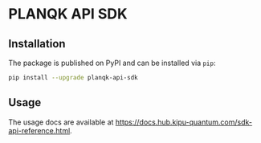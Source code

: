 # PLANQK API SDK

## Installation

The package is published on PyPI and can be installed via `pip`:

```bash
pip install --upgrade planqk-api-sdk
```

## Usage

The usage docs are available at <https://docs.hub.kipu-quantum.com/sdk-api-reference.html>.
